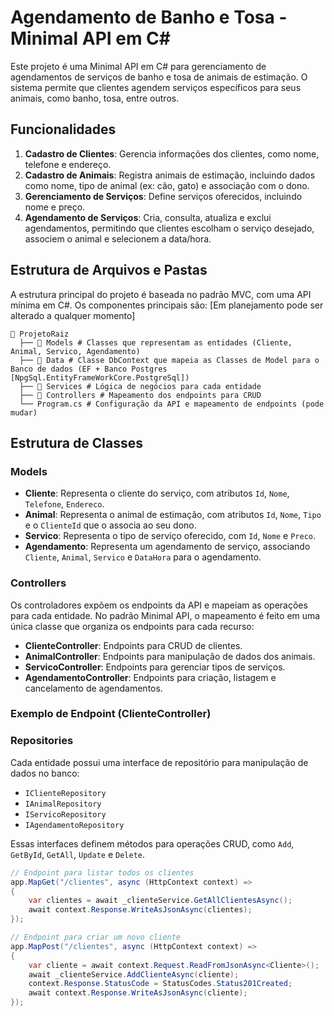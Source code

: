 # Agendamento de Banho e Tosa - Minimal API em C#

Este projeto é uma Minimal API em C# para gerenciamento de agendamentos de serviços de banho e tosa de animais de estimação. O sistema permite que clientes agendem serviços específicos para seus animais, como banho, tosa, entre outros.

## Funcionalidades

1. **Cadastro de Clientes**: Gerencia informações dos clientes, como nome, telefone e endereço.
2. **Cadastro de Animais**: Registra animais de estimação, incluindo dados como nome, tipo de animal (ex: cão, gato) e associação com o dono.
3. **Gerenciamento de Serviços**: Define serviços oferecidos, incluindo nome e preço.
4. **Agendamento de Serviços**: Cria, consulta, atualiza e exclui agendamentos, permitindo que clientes escolham o serviço desejado, associem o animal e selecionem a data/hora.

## Estrutura de Arquivos e Pastas

A estrutura principal do projeto é baseada no padrão MVC, com uma API mínima em C#. Os componentes principais são:
[Em planejamento pode ser alterado a qualquer momento]
```
📂 ProjetoRaiz 
  ├── 📂 Models # Classes que representam as entidades (Cliente, Animal, Servico, Agendamento) 
  ├── 📂 Data # Classe DbContext que mapeia as Classes de Model para o Banco de dados (EF + Banco Postgres [NpgSql.EntityFrameWorkCore.PostgreSql]) 
  ├── 📂 Services # Lógica de negócios para cada entidade 
  ├── 📂 Controllers # Mapeamento dos endpoints para CRUD 
  └── Program.cs # Configuração da API e mapeamento de endpoints (pode mudar)
```


## Estrutura de Classes

### Models

- **Cliente**: Representa o cliente do serviço, com atributos `Id`, `Nome`, `Telefone`, `Endereco`.
- **Animal**: Representa o animal de estimação, com atributos `Id`, `Nome`, `Tipo` e o `ClienteId` que o associa ao seu dono.
- **Servico**: Representa o tipo de serviço oferecido, com `Id`, `Nome` e `Preco`.
- **Agendamento**: Representa um agendamento de serviço, associando `Cliente`, `Animal`, `Servico` e `DataHora` para o agendamento.



### Controllers

Os controladores expõem os endpoints da API e mapeiam as operações para cada entidade. No padrão Minimal API, o mapeamento é feito em uma única classe que organiza os endpoints para cada recurso:

- **ClienteController**: Endpoints para CRUD de clientes.
- **AnimalController**: Endpoints para manipulação de dados dos animais.
- **ServicoController**: Endpoints para gerenciar tipos de serviços.
- **AgendamentoController**: Endpoints para criação, listagem e cancelamento de agendamentos.

### Exemplo de Endpoint (ClienteController)

### Repositories

Cada entidade possui uma interface de repositório para manipulação de dados no banco:

- `IClienteRepository`
- `IAnimalRepository`
- `IServicoRepository`
- `IAgendamentoRepository`

Essas interfaces definem métodos para operações CRUD, como `Add`, `GetById`, `GetAll`, `Update` e `Delete`.

```csharp
// Endpoint para listar todos os clientes
app.MapGet("/clientes", async (HttpContext context) =>
{
    var clientes = await _clienteService.GetAllClientesAsync();
    await context.Response.WriteAsJsonAsync(clientes);
});

// Endpoint para criar um novo cliente
app.MapPost("/clientes", async (HttpContext context) =>
{
    var cliente = await context.Request.ReadFromJsonAsync<Cliente>();
    await _clienteService.AddClienteAsync(cliente);
    context.Response.StatusCode = StatusCodes.Status201Created;
    await context.Response.WriteAsJsonAsync(cliente);
});



